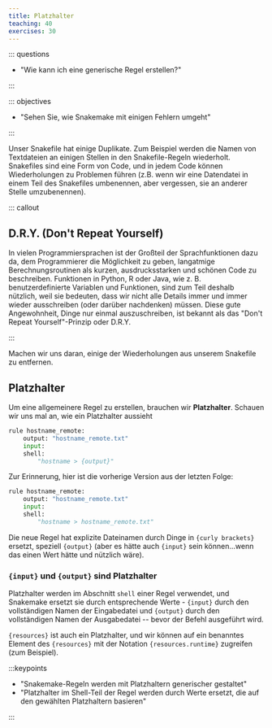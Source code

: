 ```yaml
---
title: Platzhalter
teaching: 40
exercises: 30
---
```



::: questions

- "Wie kann ich eine generische Regel erstellen?"

:::

::: objectives

- "Sehen Sie, wie Snakemake mit einigen Fehlern umgeht"

:::

Unser Snakefile hat einige Duplikate. Zum Beispiel werden die Namen von Textdateien an
einigen Stellen in den Snakefile-Regeln wiederholt. Snakefiles sind eine Form von Code,
und in jedem Code können Wiederholungen zu Problemen führen (z.B. wenn wir eine
Datendatei in einem Teil des Snakefiles umbenennen, aber vergessen, sie an anderer
Stelle umzubenennen).

::: callout

## D.R.Y. (Don't Repeat Yourself)

In vielen Programmiersprachen ist der Großteil der Sprachfunktionen dazu da, dem
Programmierer die Möglichkeit zu geben, langatmige Berechnungsroutinen als kurzen,
ausdrucksstarken und schönen Code zu beschreiben. Funktionen in Python, R oder Java, wie
z. B. benutzerdefinierte Variablen und Funktionen, sind zum Teil deshalb nützlich, weil
sie bedeuten, dass wir nicht alle Details immer und immer wieder ausschreiben (oder
darüber nachdenken) müssen. Diese gute Angewohnheit, Dinge nur einmal auszuschreiben,
ist bekannt als das "Don't Repeat Yourself"-Prinzip oder D.R.Y.

:::

Machen wir uns daran, einige der Wiederholungen aus unserem Snakefile zu entfernen.

## Platzhalter

Um eine allgemeinere Regel zu erstellen, brauchen wir **Platzhalter**. Schauen wir uns
mal an, wie ein Platzhalter aussieht

```python
rule hostname_remote:
    output: "hostname_remote.txt"
    input:
    shell:
        "hostname > {output}"

```

Zur Erinnerung, hier ist die vorherige Version aus der letzten Folge:

```python
rule hostname_remote:
    output: "hostname_remote.txt"
    input:
    shell:
        "hostname > hostname_remote.txt"

```

Die neue Regel hat explizite Dateinamen durch Dinge in `{curly brackets}` ersetzt,
speziell `{output}` (aber es hätte auch `{input}` sein können...wenn das einen Wert
hätte und nützlich wäre).

### `{input}` und `{output}` sind **Platzhalter**

Platzhalter werden im Abschnitt `shell` einer Regel verwendet, und Snakemake ersetzt sie
durch entsprechende Werte - `{input}` durch den vollständigen Namen der Eingabedatei und
`{output}` durch den vollständigen Namen der Ausgabedatei -- bevor der Befehl ausgeführt
wird.

`{resources}` ist auch ein Platzhalter, und wir können auf ein benanntes Element des
`{resources}` mit der Notation `{resources.runtime}` zugreifen (zum Beispiel).

:::keypoints

- "Snakemake-Regeln werden mit Platzhaltern generischer gestaltet"
- "Platzhalter im Shell-Teil der Regel werden durch Werte ersetzt, die auf den gewählten
  Platzhaltern basieren"

:::


